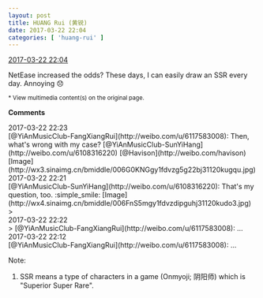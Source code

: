 ```yaml
---
layout: post
title: HUANG Rui (黄锐)
date: 2017-03-22 22:04
categories: [ 'huang-rui' ]
---
```


<div class="weibo-info">
  <a href="http://weibo.com/2383396057/EyoT42KaX">2017-03-22 22:04</a>
</div>

NetEase increased the odds? These days, I can easily draw an SSR every day. Annoying :disappointed:

<!-- more -->

<small>* View multimedia content(s) on the original page.</small>

**Comments**

<div class="weibo-info">2017-03-22 22:23</div>
[@YiAnMusicClub-FangXiangRui](http://weibo.com/u/6117583008): Then, what's wrong with my case? [@YiAnMusicClub-SunYiHang](http://weibo.com/u/6108316220) [@Havison](http://weibo.com/havison) [Image](http://wx3.sinaimg.cn/bmiddle/006G0KNGgy1fdvzg5g22bj31120kugqu.jpg)

<div class="weibo-info">2017-03-22 22:21</div>
[@YiAnMusicClub-SunYiHang](http://weibo.com/u/6108316220): That's my question, too. :simple_smile: [Image](http://wx4.sinaimg.cn/bmiddle/006FnS5mgy1fdvzdipguhj31120kudo3.jpg)
> <div class="weibo-info">2017-03-22 22:22</div>
> [@YiAnMusicClub-FangXiangRui](http://weibo.com/u/6117583008): …

<div class="weibo-info">2017-03-22 22:12</div>
[@YiAnMusicClub-FangXiangRui](http://weibo.com/u/6117583008): …

Note:
1. SSR means a type of characters in a game (Onmyoji; 阴阳师) which is "Superior Super Rare".
